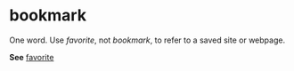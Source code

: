 # bookmark

One word. Use *favorite*, not *bookmark*, to refer to a saved site or webpage.

**See** [favorite](/style-guide/a-z-word-list-term-collections/f/favorite)
